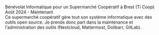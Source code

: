 Bénévolat Informatique pour un Supermarché Coopératif à Brest (Ti Coop) <br>
    Août 2024 - Maintenant <br>
Ce supermarché coopératif gère tout son système informatique avec des outils open source. Je prends donc part dans la maintenance et l'administration des outils (Nextcloud, Mattermost, Dolibarr, GitLab).